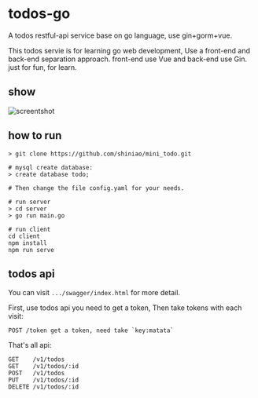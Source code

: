 # todos-go 
A todos restful-api service base on go language, use gin+gorm+vue.

This todos servie is for learning go web development, Use a front-end and back-end separation approach.
front-end use Vue and back-end use Gin. just for fun,  for learn.

## show
![screentshot](todogif.gif)

## how to run
```
> git clone https://github.com/shiniao/mini_todo.git

# mysql create database:
> create database todo;

# Then change the file config.yaml for your needs.

# run server
> cd server
> go run main.go

# run client
cd client
npm install
npm run serve
```

## todos api

You can visit `.../swagger/index.html` for more detail.

First, use todos api you need to get a token, Then take tokens with each visit:

```shell script
POST /token get a token, need take `key:matata`
```

That's all api:
```
GET    /v1/todos 
GET    /v1/todos/:id
POST   /v1/todos
PUT    /v1/todos/:id
DELETE /v1/todos/:id
```